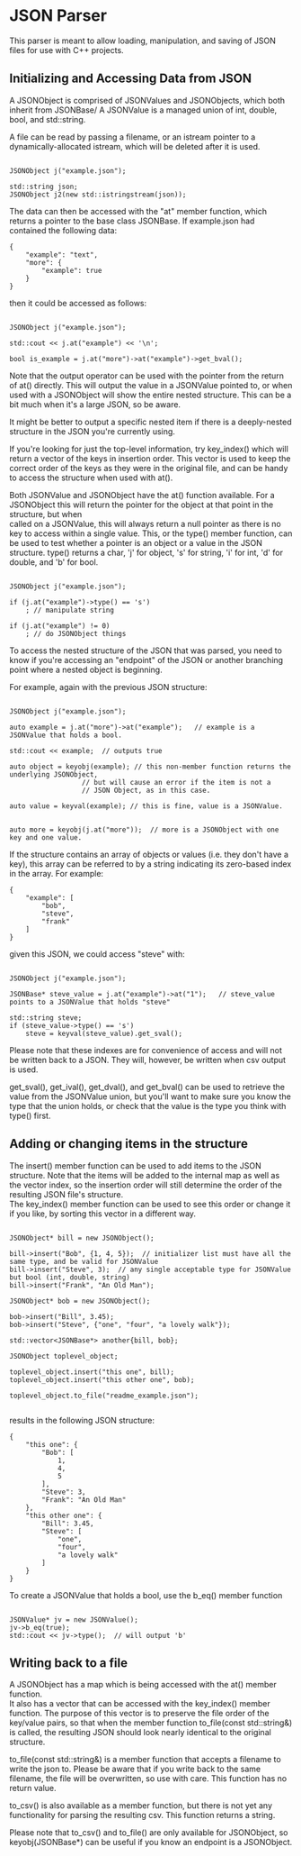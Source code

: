 JSON Parser
==================


This parser is meant to allow loading, manipulation,
and saving of JSON files for use with C++ projects.

## Initializing and Accessing Data from JSON


A JSONObject is comprised of JSONValues and JSONObjects, which both inherit from JSONBase/
A JSONValue is a managed union of int, double, bool, and std::string.

A file can be read by passing a filename, or an istream pointer to a dynamically-allocated 
istream, which will be deleted after it is used.


```cplusplus

JSONObject j("example.json");

std::string json;
JSONObject j2(new std::istringstream(json));

```

The data can then be accessed with the "at" member function, 
which returns a pointer to the base class JSONBase.  If 
example.json had contained the following data:

```
{
    "example": "text",
    "more": {
        "example": true
    }
}

```

then it could be accessed as follows:

```cplusplus

JSONObject j("example.json");

std::cout << j.at("example") << '\n';

bool is_example = j.at("more")->at("example")->get_bval();

```

Note that the output operator can be used with the pointer from the return
of at() directly.  This will output the value in a JSONValue pointed to, or 
when used with a JSONObject will show the entire nested structure.  This can
be a bit much when it's a large JSON, so be aware.  

It might be better to output a specific nested item if there is a 
deeply-nested structure in the JSON you're currently using. 

If you're looking for just the top-level information, try key_index() which 
will return a vector of the keys in insertion order. This vector is used 
to keep the correct order of the keys as they were in the original file,
and can be handy to access the structure when used with at().  

Both JSONValue and JSONObject have the at() function available.  For a JSONObject
this will return the pointer for the object at that point in the structure,  but when  
called on a JSONValue, this will always return a null pointer as there is no key to access
within a single value.  This, or the type() member function, can be used to test 
whether a pointer is an object or a value in the JSON structure.  type() returns a char,
 'j' for object, 's' for string, 'i' for int, 'd' for double, and 'b' for bool.

```cplusplus

JSONObject j("example.json");

if (j.at("example")->type() == 's')
    ; // manipulate string 

if (j.at("example") != 0)
    ; // do JSONObject things

```


To access the nested structure of the JSON that was parsed, you 
need to know if you're accessing an "endpoint" of the JSON or 
another branching point where a nested object is beginning.

For example, again with the previous JSON structure:

```cplus

JSONObject j("example.json");

auto example = j.at("more")->at("example");   // example is a JSONValue that holds a bool.

std::cout << example;  // outputs true

auto object = keyobj(example); // this non-member function returns the underlying JSONObject,
			      // but will cause an error if the item is not a 
			      // JSON Object, as in this case.

auto value = keyval(example); // this is fine, value is a JSONValue.


auto more = keyobj(j.at("more"));  // more is a JSONObject with one key and one value.  

```

If the structure contains an array of objects or values (i.e. they don't have a key), this 
array can be referred to by a string indicating its zero-based index in the array.  For example:

```
{
    "example": [
        "bob",
        "steve",
        "frank"
    ]
}
```
given this JSON, we could access "steve" with:

```cplus

JSONObject j("example.json");

JSONBase* steve_value = j.at("example")->at("1");   // steve_value points to a JSONValue that holds "steve"

std::string steve;
if (steve_value->type() == 's')
	steve = keyval(steve_value).get_sval();

```

Please note that these indexes are for convenience of access and will not be written
back to a JSON.  They will, however, be written when csv output is used.  

get_sval(), get_ival(), get_dval(), and get_bval() can be used to retrieve the value from 
the JSONValue union, but you'll want to make sure you know the type that the union holds, or
check that the value is the type you think with type() first. 


## Adding or changing items in the structure

The insert() member function can be used to add items to the JSON structure.  Note
that the items will be added to the internal map as well as the vector index, so
the insertion order will still determine the order of the resulting JSON file's structure.  
The key_index() member function can be used to see this order or change it if you like, by 
sorting this vector in a different way.  


```cplusplus

JSONObject* bill = new JSONObject();

bill->insert("Bob", {1, 4, 5});  // initializer list must have all the same type, and be valid for JSONValue
bill->insert("Steve", 3);  // any single acceptable type for JSONValue but bool (int, double, string)
bill->insert("Frank", "An Old Man");

JSONObject* bob = new JSONObject();

bob->insert("Bill", 3.45);
bob->insert("Steve", {"one", "four", "a lovely walk"});

std::vector<JSONBase*> another{bill, bob};

JSONObject toplevel_object;

toplevel_object.insert("this one", bill);
toplevel_object.insert("this other one", bob);

toplevel_object.to_file("readme_example.json");


```

results in the following JSON structure:

```
{
    "this one": {
        "Bob": [
            1,
            4,
            5
        ],
        "Steve": 3,
        "Frank": "An Old Man"
    },
    "this other one": {
        "Bill": 3.45,
        "Steve": [
            "one",
            "four",
            "a lovely walk"
        ]
    }
}

```

To create a JSONValue that holds a bool, use the b_eq() member function 

```cplusplus

JSONValue* jv = new JSONValue();
jv->b_eq(true);
std::cout << jv->type();  // will output 'b'

```


## Writing back to a file

A JSONObject has a map which is being accessed with the at() member function.  
It also has a vector that can be accessed with the key_index() member function. The
purpose of this vector is to preserve the file order of the key/value pairs, so that 
when the member function to_file(const std::string&) is called, the resulting JSON should look nearly 
identical to the original structure. 

to_file(const std::string&) is a member function that accepts a filename to write the json to.
Please be aware that if you write back to the same filename, the file will be overwritten, so
use with care.  This function has no return value. 

to_csv() is also available as a member function, but there is not yet any functionality for
parsing the resulting csv. This function returns a string.

Please note that to_csv() and to_file() are only available for JSONObject, so 
keyobj(JSONBase*) can be useful if you know an endpoint is a JSONObject.  
